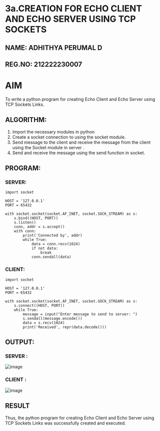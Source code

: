 # 3a.CREATION FOR ECHO CLIENT AND ECHO SERVER USING TCP SOCKETS
## NAME: ADHITHYA PERUMAL D

## REG.NO: 212222230007
# AIM
To write a python program for creating Echo Client and Echo Server using TCP
Sockets Links.
## ALGORITHM:
1. Import the necessary modules in python
2. Create a socket connection to using the socket module.
3. Send message to the client and receive the message from the client using the Socket module in
 server .
4. Send and receive the message using the send function in socket.
## PROGRAM:
### SERVER:
```
import socket

HOST = '127.0.0.1'  
PORT = 65432       

with socket.socket(socket.AF_INET, socket.SOCK_STREAM) as s:
    s.bind((HOST, PORT))
    s.listen()
    conn, addr = s.accept()
    with conn:
        print('Connected by', addr)
        while True:
            data = conn.recv(1024)
            if not data:
                break
            conn.sendall(data)

```
### CLIENT:
```
import socket

HOST = '127.0.0.1'  
PORT = 65432        

with socket.socket(socket.AF_INET, socket.SOCK_STREAM) as s:
    s.connect((HOST, PORT))
    while True:
        message = input("Enter message to send to server: ")
        s.sendall(message.encode())
        data = s.recv(1024)
        print('Received', repr(data.decode()))

```

## OUTPUT:
### SERVER : 
![image](https://github.com/arbasil05/3a.Sockets_Creation_for_Echo_Client_and_Echo_Server/assets/144218037/21e8cf8f-c448-445a-a520-02462699f482)
### CLIENT : 
![image](https://github.com/arbasil05/3a.Sockets_Creation_for_Echo_Client_and_Echo_Server/assets/144218037/4f0dca11-0077-463c-80d3-eaf1922c1ac4)


## RESULT
Thus, the python program for creating Echo Client and Echo Server using TCP Sockets Links 
was successfully created and executed.
